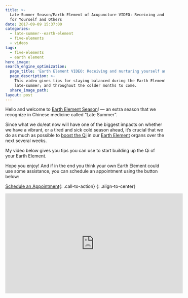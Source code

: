 ```yaml
---
title: >-
  Late-Summer Season/Earth Element of Acupuncture VIDEO: Receiving and Nurturing
  for Yourself and Others
date: 2017-09-09 15:37:00
categories:
  - late-summer--earth-element
  - five-elements
  - videos
tags:
  - five-elements
  - earth element
hero_image:
search_engine_optimization:
  page_title: 'Earth Element VIDEO: Receiving and nurturing yourself and others'
  page_description: >-
    This video gives tips for staying balanced during the Earth Element season,
    late-summer; and throughout the colder months to come.
  share_image_path:
layout: post
---
```


Hello and welcome to [Earth Element Season](http://www.wisdomwaysacupuncture.com/2011/09/10/late-summer-is-the-most-important-time-to-nourish-your-qi/)! — an extra season that we recognize in Chinese medicine called “Late Summer”.

Since what we do/eat now will have one of the biggest impacts on whether we have a vibrant, or a tired and sick cold season ahead, it’s crucial that we do as much as possible to [boost the Qi](http://www.wisdomwaysacupuncture.com/2011/09/07/out-of-the-fire-and-deep-into-earth/) in our [Earth Element](http://www.wisdomwaysacupuncture.com/2016/08/21/acupuncture-tips-from-the-earth-element-for-staying-balanced-in-late-summer/) organs over the next several weeks.

<div><p>My video below gives you tips you can use to start building up the Qi of your Earth Element.</p></div>

Hope you enjoy! And if in the end you think your own Earth Element could use some assistance, you can schedule an appointment using the button below:

[Schedule an Appointment](/make-an-appointment/){: .call-to-action}
{: .align-to-center}

<div class="cms-embed" data-cms-embed="PGlmcmFtZSB3aWR0aD0iNTYwIiBoZWlnaHQ9IjMxNSIgc3JjPSJodHRwczovL3d3dy55b3V0dWJlLmNvbS9lbWJlZC96WlZWQ1c5dVowZyIgZnJhbWVib3JkZXI9IjAiIGFsbG93PSJhdXRvcGxheTsgZW5jcnlwdGVkLW1lZGlhIiBhbGxvd2Z1bGxzY3JlZW4+PC9pZnJhbWU+"><iframe src="https://www.youtube.com/embed/zZVVCW9uZ0g" allow="autoplay; encrypted-media" allowfullscreen="" width="560" height="315" frameborder="0"></iframe></div>